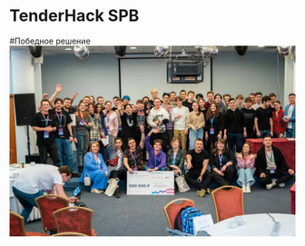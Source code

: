 # TenderHack SPB
#Победное решение
![Иллюстрация к проекту](https://github.com/romacka/TenderHack_SPB/blob/main/group_photo.jpg)
